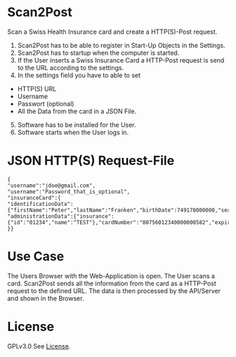 # Scan2Post
Scan a Swiss Health Insurance card and create a HTTP(S)-Post request.

1. Scan2Post has to be able to register in Start-Up Objects in the Settings. 
2. Scan2Post has to startup when the computer is started.
3. If the User inserts a Swiss Insurance Card a HTTP-Post request is send to the URL according to the settings.
4. In the settings field you have to able to set 
 * HTTP(S) URL
 * Username
 * Passwort (optional)
 * All the Data from the card in a JSON File.
5. Software has to be installed for the User.
6. Software starts when the User logs in.

# JSON HTTP(S) Request-File
```
{
"username":"jdoe@gmail.com",
"username":"Password_that_is_optional",
"insuranceCard":{
"identificationData":{"firstName":"Peter","lastName":"Franken","birthDate":749178000000,"sex":1,"ssn":"7569999999410"},
"administrationData":{"insurance":{"id":"01234","name":"TEST"},"cardNumber":"80756012340000000582","expiryDate":1404079200000}
}}
```
# Use Case
The Users Browser with the Web-Application is open. The User scans a card. Scan2Post sends all the information from the card as a HTTP-Post request to the defined URL. The data is then processed by the API/Server and shown in the Browser.

# License
GPLv3.0 See [License](https://github.com/zdavatz/Scan2Post/blob/master/LICENSE).
